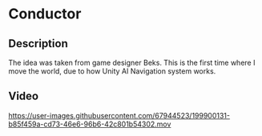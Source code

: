 # Conductor

## Description

The idea was taken from game designer Beks. This is the first time where I move the world, due to how Unity AI Navigation system works.

## Video

https://user-images.githubusercontent.com/67944523/199900131-b85f459a-cd73-46e6-96b6-42c801b54302.mov